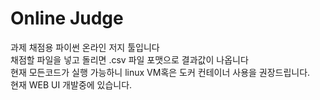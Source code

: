 # Online Judge

과제 채점용 파이썬 온라인 저지 툴입니다<br>채점할 파일을 넣고 돌리면 .csv 파일 포맷으로 결과값이 나옵니다<br>
현재 모든코드가 실행 가능하니 linux VM혹은 도커 컨테이너 사용을 권장드립니다.<br>현재 WEB UI 개발중에 있습니다.
